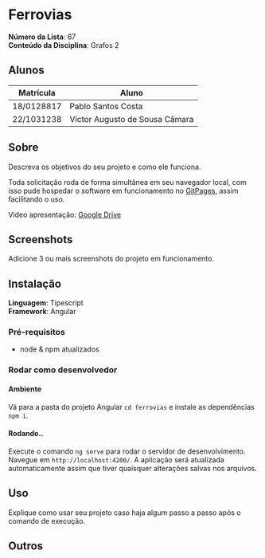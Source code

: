 # Ferrovias

**Número da Lista**: 67<br>
**Conteúdo da Disciplina**: Grafos 2<br>

## Alunos
|Matrícula | Aluno |
| -- | -- |
| 18/0128817  |  Pablo Santos Costa |
| 22/1031238  |  Víctor Augusto de Sousa Câmara |

## Sobre 
Descreva os objetivos do seu projeto e como ele funciona. 

Toda solicitação roda de forma simultânea em seu navegador local, com isso pude hospedar o software em funcionamento no [GitPages](https://projeto-de-algoritmos-2024.github.io/Grafos2_Ferrovias/), assim facilitando o uso.

Video apresentação: [Google Drive](https://drive.google.com/drive/u/1/folders/1AaAJ7P0zsxJKSSVKoUamL7EPJFHcN1vL)

## Screenshots

Adicione 3 ou mais screenshots do projeto em funcionamento.

## Instalação
**Linguagem**: Tipescript<br>
**Framework**: Angular<br>


### Pré-requisitos


- node & npm atualizados


### Rodar como desenvolvedor


#### Ambiente
Vá para a pasta do projeto Angular `cd ferrovias` e instale as dependências `npm i`.


#### Rodando..
Execute o comando `ng serve` para rodar o servidor de desenvolvimento. Navegue em `http://localhost:4200/`. A aplicação será atualizada automaticamente assim que tiver quaisquer alterações salvas nos arquivos.

## Uso
Explique como usar seu projeto caso haja algum passo a passo após o comando de execução.

## Outros

